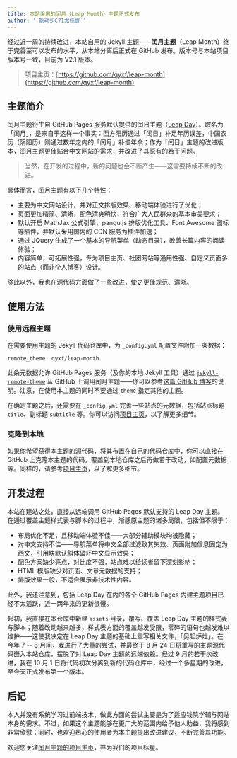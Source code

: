 ```yaml
---
title: 本站采用的闰月（Leap Month）主题正式发布
author: '`能动少C71尤佳睿`'
---
```


经过近一周的持续改进，本站自用的 Jekyll 主题——**闰月主题**（Leap Month）终于完善至可以发布的水平，从本站分离后正式在 GitHub 发布。版本号与本站项目版本号一致，目前为 V2.1 版本。

> 项目主页：[https://github.com/qyxf/leap-month](https://github.com/qyxf/leap-month)

## 主题简介
闰月主题衍生自 GitHub Pages 服务默认提供的闰日主题（[Leap Day](https://github.com/pages-themes/leap-day)）。取名为「闰月」，是来自于这样一个事实：西方阳历通过「闰日」补足年历误差，中国农历（阴阳历）则通过数年之内的「闰月」补偿年余；作为「闰日」主题的改进版本，闰月主题更佳贴合中文网站的需求，并改进了其原有的若干问题。

> 当然，在开发的过程中，新的问题也会不断产生——这需要持续不断的改进。

具体而言，闰月主题有以下几个特性：

- 主要为中文网站设计，并对正文排版效果、移动端体验进行了优化；
- 页面更加精简、清晰，配色清爽明快~~，符合广大人民群众的基本审美要求~~；
- 默认开启 MathJax 公式引擎、pangu.js 排版优化工具、Font Awesome 图标等插件，并默认采用国内的 CDN 服务为插件加速；
- 通过 JQuery 生成了一个基本的导航菜单（动态目录），改善长篇内容的阅读体验；
- 内容简单，可拓展性强，专为项目主页、社团网站等通用性强、自定义页面多的站点（而非个人博客）设计。

除此以外，我也在源代码方面做了一些改进，使之更佳规范、清晰。

## 使用方法

### 使用远程主题
在需要使用主题的 Jekyll 代码仓库中，为 `_config.yml` 配置文件附加一条数据：

```
remote_theme: qyxf/leap-month
```

此条元数据允许 GitHub Pages 服务（及你的本地 Jekyll 工具）通过 [`jekyll-remote-theme`](https://github.com/benbalter/jekyll-remote-theme) 从 GitHub 上调用闰月主题——你可以参考[这篇 GitHub 博客](https://github.blog/2017-11-29-use-any-theme-with-github-pages/)的说明。注意，在使用本主题的同时不要通过 `theme` 指定其他的主题。

在确定主题之后，还需要在 `_config.yml` 完善一些站点的元数据，包括站点标题 `title`、副标题 `subtitle` 等。你可以访问[项目主页](https://github.com/qyxf/leap-month)，以了解更多细节。

### 克隆到本地

如果你希望获得本主题的源代码，将其布置在自己的代码仓库中，你可以直接在 GitHub 上克隆本主题的代码，覆盖到本地仓库之后再做若干改动，如配置元数据等。同样的，请参考[项目主页](https://github.com/qyxf/leap-month)，以了解更多细节。

## 开发过程
本站在建站之处，直接从远端调用 GitHub Pages 默认支持的 Leap Day 主题。在通过覆盖主题样式表与脚本的过程中，渐感原主题的诸多局限，包括但不限于：

- 布局优化不足，且移动端体验不佳——大部分辅助模块均被隐藏；
- 对中文支持不佳——导航菜单将中文全部过滤致其失效、页面附加信息固定为西文，引用块默认斜体破坏中文显示效果；
- 配色方案缺少亮点，对比度不强，站点难以给读者留下深刻影响；
- HTML 模版缺少对页面、文章元数据的支持；
- 排版效果一般，不适合展示非技术性内容。

此外，我还注意到，包括 Leap Day 在内的各个 GitHub Pages 内建主题项目已经不太活跃，近一两年来的更新很慢。

起初，我直接在本仓库中新建 `assets` 目录，覆写、覆盖 Leap Day 主题的样式表与脚本；随着改动越来越多，样式表方面的覆盖越发受限，零碎的语句也越发难以维护——这使我决定在 Leap Day 主题的基础上重写相关文件，「另起炉灶」。在今年 7 -- 8 月间，我进行了大量的尝试，并最终于 8 月 24 日将重写的主题源代码嵌入本站仓库，摆脱了对 Leap Day 主题的远端依赖。经过 9 月的若干次改进，我在 10 月 1 日将代码初次分离到新的代码仓库中，经过一个多星期的改进，至今天正式发布第一个版本。

## 后记
本人并没有系统学习过前端技术，做此方面的尝试主要是为了适应钱院学辅与网站本身的需求。不过，如果这个主题能够在更广大的范围内给予他人助益，我将感到非常欣慰；同时，也欢迎热心的使用者为本主题提出改进建议，不断完善其功能。

欢迎您关注[闰月主题的项目主页](https://github.com/qyxf/leap-month)，并为我们的项目标星。

